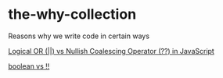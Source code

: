 # the-why-collection
Reasons why we write code in certain ways

[Logical OR (||) vs Nullish Coalescing Operator (??) in JavaScript](https://dev.to/hereisnaman/logical-or-vs-nullish-coalescing-operator-in-javascript-3851)

[boolean vs !!](https://www.samanthaming.com/tidbits/19-2-ways-to-convert-to-boolean/)
